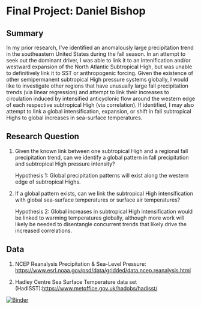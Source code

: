 # Final Project: Daniel Bishop

## Summary

In my prior research, I've identified an anomalously large precipitation trend in the southeastern United States during the fall season. In an attempt to seek out the dominant driver, I was able to link it to an intenification and/or westward expansion of the North Atlantic Subtropical High, but was unable to definitively link it to SST or anthropogenic forcing. Given the existence of other semipermanent subtropical High pressure systems globally, I would like to investigate other regions that have unusually large fall precipitation trends (via linear regression) and attempt to link their increases to circulation induced by intensified anticyclonic flow around the western edge of each respective subtropical High (via correlation). If identified, I may also attempt to link a global intensification, expansion, or shift in fall subtropical Highs to global increases in sea-surface temperatures.

## Research Question

1) Given the known link between one subtropical High and a regional fall precipitation trend, can we identify a global pattern in fall precipitation and subtropical High pressure intensity?

    Hypothesis 1: Global precipitation patterns will exist along the western edge of subtropical Highs.

2) If a global pattern exists, can we link the subtropical High intensification with global sea-surface temperatures or surface air temperatures?

    Hypothesis 2: Global increases in subtropical High intensification would be linked to warming
    temperatures globally, although more work will likely be needed to disentangle concurrent
    trends that likely drive the increased correlations.
    
## Data

1) NCEP Reanalysis Precipitation & Sea-Level Pressure: https://www.esrl.noaa.gov/psd/data/gridded/data.ncep.reanalysis.html

2) Hadley Centre Sea Surface Temperature data set (HadISST):https://www.metoffice.gov.uk/hadobs/hadisst/


[![Binder](https://mybinder.org/badge_logo.svg)](https://mybinder.org/v2/gh/dbishop6213/FinalProject/master?filepath=Bishop_FinalProject.ipynb)
